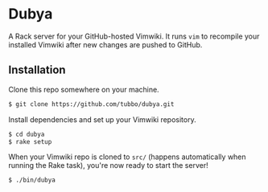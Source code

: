 # Dubya

A Rack server for your GitHub-hosted Vimwiki. It runs `vim` to recompile
your installed Vimwiki after new changes are pushed to GitHub.

## Installation

Clone this repo somewhere on your machine.

```bash
$ git clone https://github.com/tubbo/dubya.git
```

Install dependencies and set up your Vimwiki repository.

```bash
$ cd dubya
$ rake setup
```

When your Vimwiki repo is cloned to `src/` (happens automatically when
running the Rake task), you're now ready to start the server!

```bash
$ ./bin/dubya
```
